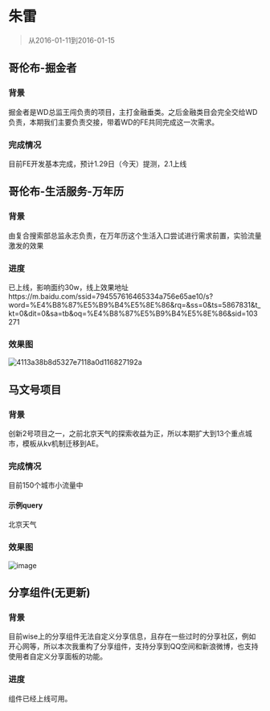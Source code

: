 # 朱雷

> 从2016-01-11到2016-01-15

## 哥伦布-掘金者

### 背景

掘金者是WD总监王闯负责的项目，主打金融垂类。之后金融类目会完全交给WD负责，本期我们主要负责交接，带着WD的FE共同完成这一次需求。

### 完成情况

目前FE开发基本完成，预计1.29日（今天）提测，2.1上线

## 哥伦布-生活服务-万年历

### 背景

由复合搜索部总监永志负责，在万年历这个生活入口尝试进行需求前置，实验流量激发的效果

### 进度

已上线，影响面约30w，线上效果地址https://m.baidu.com/ssid=794557616465334a756e65ae10/s?word=%E4%B8%87%E5%B9%B4%E5%8E%86&rq=&ss=0&ts=5867831&t_kt=0&dit=0&sa=tb&oq=%E4%B8%87%E5%B9%B4%E5%8E%86&sid=103271

### 效果图

![4113a38b8d5327e7118a0d116827192a](http://gitlab.baidu.com/psfe/ala-weeklyreport/uploads/404f711bdcbec653ce44a3152622999c/4113a38b8d5327e7118a0d116827192a.png)

## 马文号项目

### 背景

创新2号项目之一，之前北京天气的探索收益为正，所以本期扩大到13个重点城市，模板从kv机制迁移到AE。

### 完成情况

目前150个城市小流量中

#### 示例query

北京天气

### 效果图

![image](http://gitlab.baidu.com/psfe/psdoc/uploads/60e3de87b780379c6eb54668c163cd12/image.png)

## 分享组件(无更新)

### 背景

目前wise上的分享组件无法自定义分享信息，且存在一些过时的分享社区，例如开心网等，所以本次我重构了分享组件，支持分享到QQ空间和新浪微博，也支持使用者自定义分享面板的功能。

### 进度

组件已经上线可用。
